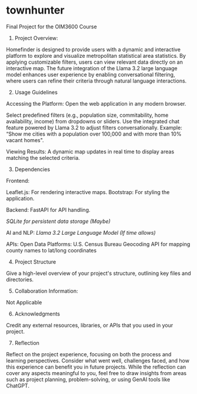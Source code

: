 # townhunter
Final Project for the OIM3600 Course


1. Project Overview:
   
Homefinder is designed to provide users with a dynamic and interactive platform to explore and visualize metropolitan statistical area statistics. By applying customizable filters, users can view relevant data directly on an interactive map. The future integration of the Llama 3.2 large language model enhances user experience by enabling conversational filtering, where users can refine their criteria through natural language interactions.

2. Usage Guidelines

Accessing the Platform:
Open the web application in any modern browser.

Select predefined filters (e.g., population size, commitability, home availability, income) from dropdowns or sliders.
Use the integrated chat feature powered by Llama 3.2 to adjust filters conversationally. Example: “Show me cities with a population over 100,000 and with more than 10% vacant homes".

Viewing Results:
A dynamic map updates in real time to display areas matching the selected criteria.

3. Dependencies

Frontend:

Leaflet.js: For rendering interactive maps.
Bootstrap: For styling the application.

Backend:
FastAPI for API handling.

<i> SQLite for persistent data storage (Maybe) </i>

AI and NLP:
<i> Llama 3.2 Large Language Model (If time allows) </i>

APIs:
Open Data Platforms: U.S. Census Bureau
Geocoding API for mapping county names to lat/long coordinates

4. Project Structure

Give a high-level overview of your project's structure, outlining key files and directories.

5. Collaboration Information:

Not Applicable
   
6. Acknowledgments

Credit any external resources, libraries, or APIs that you used in your project.

7. Reflection

Reflect on the project experience, focusing on both the process and learning perspectives. Consider what went well, challenges faced, and how this experience can benefit you in future projects. While the reflection can cover any aspects meaningful to you, feel free to draw insights from areas such as project planning, problem-solving, or using GenAI tools like ChatGPT.
